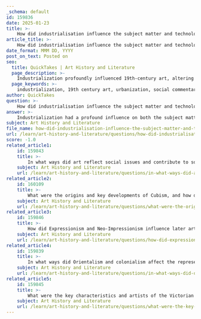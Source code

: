 ```yaml
---
_schema: default
id: 159836
date: 2025-01-23
title: >-
    How did industrialisation influence the subject matter and technological advancements in art during the 19th century?
article_title: >-
    How did industrialisation influence the subject matter and technological advancements in art during the 19th century?
date_format: MMM DD, YYYY
post_on_text: Posted on
seo:
  title: QuickTakes | Art History and Literature
  page_description: >-
    Industrialization profoundly influenced 19th-century art, altering subject matter to focus on urbanization and social issues, while advancing artistic techniques with new materials and technologies, ultimately transforming the art world.
  page_keywords: >-
    industrialization, 19th century art, urbanization, social commentary, Impressionism, technological advancements, photography, plein air painting, new materials, exhibition spaces, avant-garde movements, modernity, societal changes
author: QuickTakes
question: >-
    How did industrialisation influence the subject matter and technological advancements in art during the 19th century?
answer: >-
    Industrialization had a profound influence on both the subject matter and technological advancements in art during the 19th century. This period was marked by rapid changes in society, driven by the Industrial Revolution, which transformed not only the economy but also the cultural landscape.\n\n### Subject Matter\n\n1. **Urbanization**: As people migrated from rural areas to cities in search of work, artists began to explore themes related to urban life. The experiences of city dwellers became a focal point, with artists capturing the dynamism and complexities of modernity. This shift led to the portrayal of everyday life, including scenes of labor, leisure, and the social conditions of the working class.\n\n2. **Social Commentary**: The stark contrasts between wealth and poverty, as well as the changing roles of different social classes, became prevalent themes. Artists like Gustave Courbet and Édouard Manet depicted the realities of life in industrialized cities, often challenging the romanticized views of nature and rural life that had dominated earlier art movements.\n\n3. **New Perspectives**: The rise of industrialization also prompted artists to experiment with new perspectives and compositions. The influence of photography, which emerged during this time, encouraged artists to capture fleeting moments and the essence of modern life, leading to movements such as Impressionism.\n\n### Technological Advancements\n\n1. **Materials and Techniques**: The 19th century saw significant advancements in art materials and techniques, largely due to industrialization. The availability of new pigments, such as synthetic colors, allowed artists to explore a broader palette. Additionally, the development of portable paint tubes made it easier for artists to work outdoors, leading to the plein air painting style characteristic of Impressionism.\n\n2. **Innovative Tools**: The introduction of new tools and technologies, such as the camera and various printing techniques, expanded the possibilities for artistic expression. Artists began to incorporate these technologies into their work, influencing styles and methods. For example, the use of photography not only changed how artists approached composition but also how they perceived light and shadow.\n\n3. **Exhibition Spaces**: The rise of industrialization also led to the establishment of new exhibition spaces and salons, where artists could showcase their work outside the traditional academies. This democratization of art allowed for greater diversity in artistic expression and the emergence of avant-garde movements that challenged established norms.\n\n### Conclusion\n\nIn summary, industrialization significantly influenced the subject matter and technological advancements in art during the 19th century. Artists responded to the rapid changes in society by exploring urban themes, social issues, and new artistic techniques, ultimately leading to a transformation in the art world that reflected the complexities of modern life. This period laid the groundwork for many of the art movements that followed, as artists continued to grapple with the implications of a rapidly changing world.
subject: Art History and Literature
file_name: how-did-industrialisation-influence-the-subject-matter-and-technological-advancements-in-art-during-the-19th-century.md
url: /learn/art-history-and-literature/questions/how-did-industrialisation-influence-the-subject-matter-and-technological-advancements-in-art-during-the-19th-century
score: -1.0
related_article1:
    id: 159843
    title: >-
        In what ways did art reflect social issues and contribute to social movements during the 19th and early 20th centuries?
    subject: Art History and Literature
    url: /learn/art-history-and-literature/questions/in-what-ways-did-art-reflect-social-issues-and-contribute-to-social-movements-during-the-19th-and-early-20th-centuries
related_article2:
    id: 160109
    title: >-
        What were the origins and key developments of Cubism, and how did it impact modern art?
    subject: Art History and Literature
    url: /learn/art-history-and-literature/questions/what-were-the-origins-and-key-developments-of-cubism-and-how-did-it-impact-modern-art
related_article3:
    id: 159846
    title: >-
        How did Expressionism and Neo-Impressionism influence later art movements?
    subject: Art History and Literature
    url: /learn/art-history-and-literature/questions/how-did-expressionism-and-neoimpressionism-influence-later-art-movements
related_article4:
    id: 159839
    title: >-
        In what ways did Orientalism and colonialism affect the representation of non-Western cultures in Western art?
    subject: Art History and Literature
    url: /learn/art-history-and-literature/questions/in-what-ways-did-orientalism-and-colonialism-affect-the-representation-of-nonwestern-cultures-in-western-art
related_article5:
    id: 159845
    title: >-
        What were the key characteristics and artists of the Victorian Radicals, and how did they respond to the social and political context of their time?
    subject: Art History and Literature
    url: /learn/art-history-and-literature/questions/what-were-the-key-characteristics-and-artists-of-the-victorian-radicals-and-how-did-they-respond-to-the-social-and-political-context-of-their-time
---
```


&nbsp;